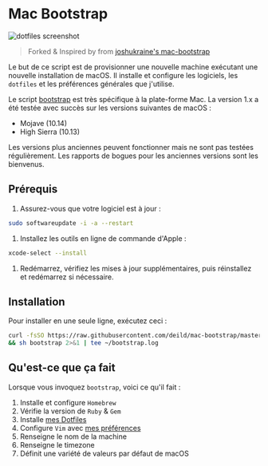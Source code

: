 # Mac Bootstrap

![dotfiles screenshot][screenshot]

> Forked & Inspired by from [joshukraine's mac-bootstrap](https://github.com/joshukraine/mac-bootstrap/blob/master/bootstrap)

Le but de ce script est de provisionner une nouvelle machine exécutant une nouvelle installation de macOS.
Il installe et configure les logiciels, les `dotfiles` et les préférences générales que j'utilise.

Le script [bootstrap] est très spécifique à la plate-forme Mac.
La version 1.x a été testée avec succès sur les versions suivantes de macOS :

- Mojave (10.14)
- High Sierra (10.13)

Les versions plus anciennes peuvent fonctionner mais ne sont pas testées régulièrement. Les rapports de bogues pour les anciennes versions sont les bienvenus.

## Prérequis

1. Assurez-vous que votre logiciel est à jour :

```sh
sudo softwareupdate -i -a --restart
```

1. Installez les outils en ligne de commande d'Apple :

```sh
xcode-select --install
```

1. Redémarrez, vérifiez les mises à jour supplémentaires, puis réinstallez et redémarrez si nécessaire.

## Installation

Pour installer en une seule ligne, exécutez ceci :

```sh
curl -fsSO https://raw.githubusercontent.com/deild/mac-bootstrap/master/bootstrap \
&& sh bootstrap 2>&1 | tee ~/bootstrap.log
```

## Qu'est-ce que ça fait

Lorsque vous invoquez `bootstrap`, voici ce qu'il fait :

1. Installe et configure `Homebrew`
1. Vérifie la version de `Ruby` & `Gem`
1. Installe [mes Dotfiles](https://github.com/deild/dotfiles.git)
1. Configure `Vim` avec [mes préférences](https://github.com/deild/vimrc.git)
1. Renseigne le nom de la machine
1. Renseigne le timezone
1. Définit une variété de valeurs par défaut de macOS

[screenshot]: https://zupimages.net/up/19/22/k2by.png
[bootstrap]: https://github.com/deild/mac-bootstrap/blob/master/bootstrap
